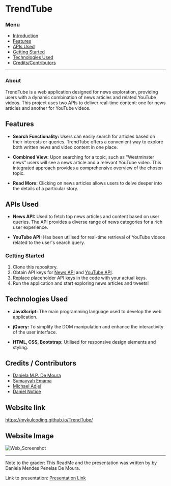 # TrendTube

### Menu
- [Introduction](#about)
- [Features](#features)
- [APIs Used](#apis-used)
- [Getting Started](#getting-started)
- [Technologies Used](#technologies-used)
- [Credits/Contributors](#credits--contributors)

---
### About

TrendTube is a web application designed for news exploration, providing users with a dynamic combination of news articles and related YouTube videos. This project uses two APIs to deliver real-time content: one for news articles and another for YouTube videos.

## Features

- **Search Functionality:** Users can easily search for articles based on their interests or queries. TrendTube offers a convenient way to explore both written news and video content in one place.

- **Combined View:** Upon searching for a topic, such as "Westminster news" users will see a news article and a relevant YouTube video. This integrated approach provides a comprehensive overview of the chosen topic.

- **Read More:** Clicking on news articles allows users to delve deeper into the details of a particular story. 

## APIs Used

- **News API:** Used to fetch top news articles and content based on user queries. The API provides a diverse range of news categories for a rich user experience.

- **YouTube API:** Has been utilised for real-time retrieval of YouTube videos related to the user's search query.

### Getting Started

1. Clone this repository.
2. Obtain API keys for [News API](https://newsapi.org/) and [YouTube API](https://developers.google.com/youtube/v3).
3. Replace placeholder API keys in the code with your actual keys.
4. Run the application and start exploring news articles and tweets!

## Technologies Used

- **JavaScript:** The main programming language used to develop the web application.

- **jQuery:** To simplify the DOM manipulation and enhance the interactivity of the user interface.

- **HTML, CSS, Bootstrap:** Utilised for responsive design elements and styling.

## Credits / Contributors

- [Daniela M.P. De Moura](https://github.com/DanielaDeMoura)
- [Sumayyah Emama](https://github.com/SAE9)
- [Michael Adjei](https://github.com/Mykulcoding)
- [Daniel Notice](https://github.com/DanielVNotice)

## Website link
 https://mykulcoding.github.io/TrendTube/

## Website Image
![Web_Screenshot](https://github.com/Mykulcoding/TrendTube/assets/147704782/9849ce00-76d4-4d9d-a577-f66d3ac92f87)

---
Note to the grader: 
This ReadMe and the presentation was written by by Daniela Mendes Penelas De Moura.

Link to presentation: [Presentation Link](https://www.canva.com/design/DAF41i6Gwbs/q8VEQbxT0C6HUYI8a5GyeA/edit?utm_content=DAF41i6Gwbs&utm_campaign=designshare&utm_medium=link2&utm_source=sharebutton)


